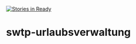 [![Stories in Ready](https://badge.waffle.io/danielnassauer/swtp-urlaubsverwaltung.svg?label=ready&title=Ready)](http://waffle.io/danielnassauer/swtp-urlaubsverwaltung)

swtp-urlaubsverwaltung
======================
